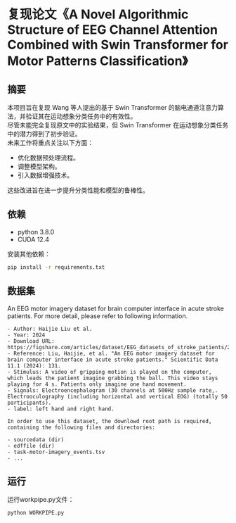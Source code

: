 # 复现论文《A Novel Algorithmic Structure of EEG Channel Attention Combined with Swin Transformer for Motor Patterns Classification》



## 摘要

本项目旨在复现 Wang 等人提出的基于 Swin Transformer 的脑电通道注意力算法，并验证其在运动想象分类任务中的有效性。  
尽管未能完全复现原文中的实验结果，但 Swin Transformer 在运动想象分类任务中的潜力得到了初步验证。  
未来工作将重点关注以下方面：  
- 优化数据预处理流程。  
- 调整模型架构。  
- 引入数据增强技术。  

这些改进旨在进一步提升分类性能和模型的鲁棒性。

## 依赖

*   python 3.8.0
*   CUDA 12.4

安装其他依赖：

```bash
pip install -r requirements.txt
```

## 数据集

An EEG motor imagery dataset for brain computer interface in acute stroke patients. For more detail, please refer to following information.

    - Author: Haijie Liu et al.
    - Year: 2024
    - Download URL: https://figshare.com/articles/dataset/EEG_datasets_of_stroke_patients/21679035/5
    - Reference: Liu, Haijie, et al. "An EEG motor imagery dataset for brain computer interface in acute stroke patients." Scientific Data 11.1 (2024): 131.
    - Stimulus: A video of gripping motion is played on the computer, which leads the patient imagine grabbing the ball. This video stays playing for 4 s. Patients only imagine one hand movement.
    - Signals: Electroencephalogram (30 channels at 500Hz sample rate,. Electrooculography (including horizontal and vertical EOG) (totally 50 participants).
    - label: left hand and right hand.
    
    In order to use this dataset, the downlowd root path is required, containing the following files and directories:
    
    - sourcedata (dir)
    - edffile (dir)
    - task-motor-imagery_events.tsv
    - ...

## 运行

运行workpipe.py文件：

```bash
python WORKPIPE.py
```

